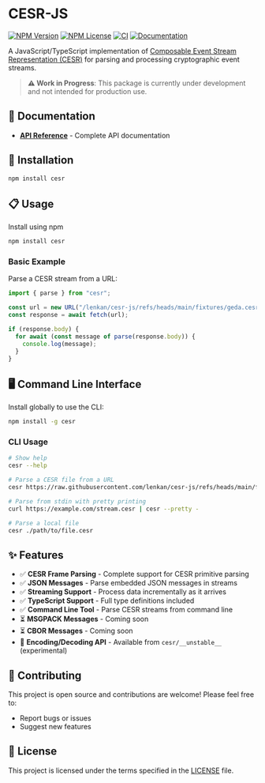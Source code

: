 # CESR-JS

[![NPM Version](https://img.shields.io/npm/v/cesr.svg?style=flat)](https://www.npmjs.com/package/cesr)
[![NPM License](https://img.shields.io/npm/l/cesr.svg?style=flat)](https://github.com/lenkan/cesr-js/blob/main/LICENSE)
[![CI](https://github.com/lenkan/cesr-js/actions/workflows/ci.yaml/badge.svg)](https://github.com/lenkan/cesr-js/actions/workflows/ci.yaml)
[![Documentation](https://img.shields.io/badge/documentation-green)](https://lenkan.dev/cesr-js)

A JavaScript/TypeScript implementation of [Composable Event Stream Representation (CESR)](https://github.com/trustoverip/tswg-cesr-specification) for parsing and processing cryptographic event streams.

> **⚠️ Work in Progress**: This package is currently under development and not intended for production use.

## 📖 Documentation

- **[API Reference](https://lenkan.dev/cesr-js)** - Complete API documentation

## 🚀 Installation

```bash
npm install cesr
```

## 📋 Usage

Install using npm

```bash
npm install cesr
```

### Basic Example

Parse a CESR stream from a URL:

```typescript
import { parse } from "cesr";

const url = new URL("/lenkan/cesr-js/refs/heads/main/fixtures/geda.cesr", "https://raw.githubusercontent.com");
const response = await fetch(url);

if (response.body) {
  for await (const message of parse(response.body)) {
    console.log(message);
  }
}
```

## 🖥️ Command Line Interface

Install globally to use the CLI:

```bash
npm install -g cesr
```

### CLI Usage

```bash
# Show help
cesr --help

# Parse a CESR file from a URL
cesr https://raw.githubusercontent.com/lenkan/cesr-js/refs/heads/main/fixtures/geda.cesr

# Parse from stdin with pretty printing
curl https://example.com/stream.cesr | cesr --pretty -

# Parse a local file
cesr ./path/to/file.cesr
```

## ✨ Features

- ✅ **CESR Frame Parsing** - Complete support for CESR primitive parsing
- ✅ **JSON Messages** - Parse embedded JSON messages in streams
- ✅ **Streaming Support** - Process data incrementally as it arrives
- ✅ **TypeScript Support** - Full type definitions included
- ✅ **Command Line Tool** - Parse CESR streams from command line
- ⏳ **MSGPACK Messages** - Coming soon
- ⏳ **CBOR Messages** - Coming soon
- 🔧 **Encoding/Decoding API** - Available from `cesr/__unstable__` (experimental)

## 🤝 Contributing

This project is open source and contributions are welcome! Please feel free to:

- Report bugs or issues
- Suggest new features

## 📄 License

This project is licensed under the terms specified in the [LICENSE](./LICENSE) file.
